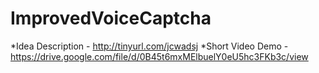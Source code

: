 # ImprovedVoiceCaptcha

*Idea Description - http://tinyurl.com/jcwadsj
*Short Video Demo - https://drive.google.com/file/d/0B45t6mxMElbuelY0eU5hc3FKb3c/view
